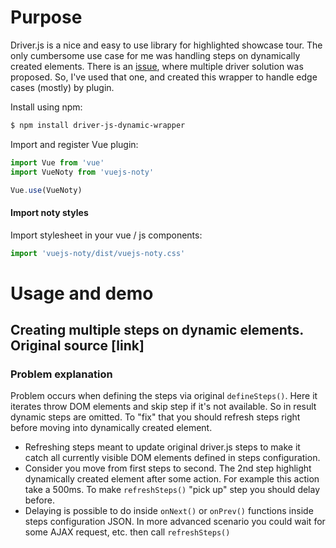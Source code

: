 # Purpose
Driver.js is a nice and easy to use library for highlighted showcase tour. The only cumbersome use case for me was handling steps on dynamically created elements. There is an [issue](https://github.com/kamranahmedse/driver.js/issues/162), where multiple driver solution was proposed. So, I've used that one, and created this wrapper to handle edge cases (mostly) by plugin.  

Install using npm:

```bash
$ npm install driver-js-dynamic-wrapper
```

Import and register Vue plugin:

```js
import Vue from 'vue'
import VueNoty from 'vuejs-noty'

Vue.use(VueNoty)
```

#### Import noty styles

Import stylesheet in your vue / js components:

```js
import 'vuejs-noty/dist/vuejs-noty.css'
```

# Usage and demo

## Creating multiple steps on dynamic elements. Original source [link]

### Problem explanation

Problem occurs when defining the steps via original `defineSteps()`. Here it iterates throw DOM elements and skip step if it's not available. So in result dynamic steps are omitted. To "fix" that you should refresh steps right before moving into dynamically created element.

- Refreshing steps meant to update original driver.js steps to make it catch all currently visible DOM elements defined in steps configuration.
- Consider you move from first steps to second. The 2nd step highlight  dynamically created element after some action. For example this action take a 500ms. To make `refreshSteps()` "pick up" step you should delay before.
- Delaying is possible to do inside `onNext()` or  `onPrev()` functions inside steps configuration JSON. In more advanced scenario you could wait for some AJAX request, etc. then call `refreshSteps()`